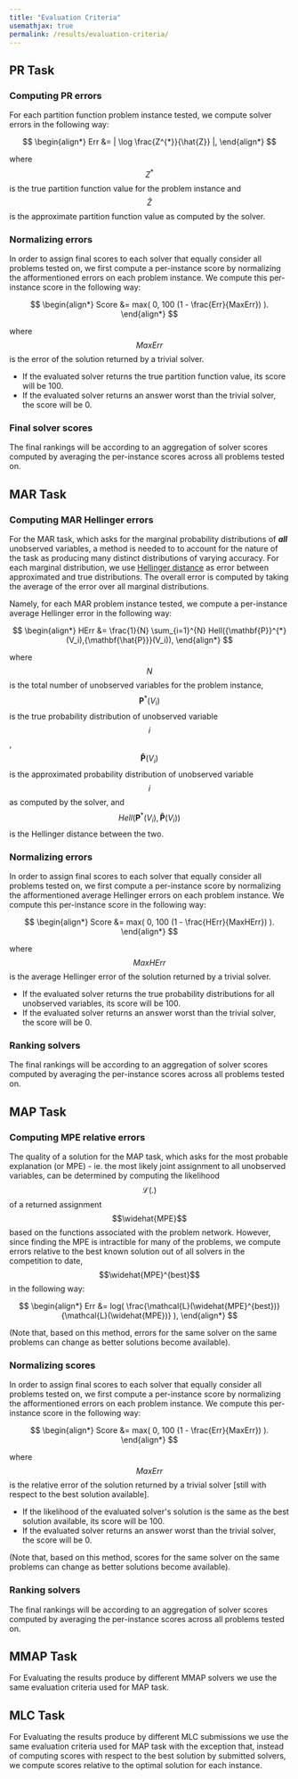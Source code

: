 ```yaml
---
title: "Evaluation Criteria"
usemathjax: true
permalink: /results/evaluation-criteria/
---
```


## PR Task
### Computing PR errors
For each partition function problem instance tested, we compute solver errors in the following way: <br>

$$ 
\begin{align*}
  Err &= | \log \frac{Z^{*}}{\hat{Z}} |,
\end{align*}
$$

where $$ Z^{*} $$ 
is the true partition function value for the problem instance and $$ \hat{Z} $$ is the approximate partition function value as computed by the solver.

### Normalizing errors
In order to assign final scores to each solver that equally consider all problems tested on, we first compute a per-instance score by normalizing the afformentioned errors on each problem instance.  We compute this per-instance score in the following way: <br>

$$ 
\begin{align*}
  Score &= max( 0,  100 (1 - \frac{Err}{MaxErr}) ).
\end{align*}
$$

where $$ MaxErr $$ 
is the error of the solution returned by a trivial solver.

* If the evaluated solver returns the true partition function value, its score will be 100.
* If the evaluated solver returns an answer worst than the trivial solver, the score will be 0.

### Final solver scores
The final rankings will be according to an aggregation of solver scores computed by averaging the per-instance scores across all problems tested on.

  
## MAR Task

### Computing MAR Hellinger errors
  
For the MAR task, which asks for the marginal probability distributions of ***all*** unobserved variables, a method is needed to to account for the nature of the task as producing many distinct distributions of varying accuracy.  For each marginal distribution, we use [Hellinger distance](https://en.wikipedia.org/wiki/Hellinger_distance) as error between approximated and true distributions.  The overall error is computed by taking the average of the error over all marginal distributions.

Namely, for each MAR problem instance tested, we compute a per-instance average Hellinger error in the following way: <br>

$$ 
\begin{align*}
 HErr &= \frac{1}{N} \sum_{i=1}^{N} Hell({\mathbf{P}}^{*}(V_i),{\mathbf{\hat{P}}}(V_i)),
\end{align*}
$$

where $$N$$ is the total number of unobserved variables for the problem instance, $$\mathbf{P}^{*}(V_i)$$ is the true probability distribution of unobserved variable $$i$$, $$\mathbf{\hat{P}}(V_i)$$ is the approximated probability distribution of unobserved variable $$i$$ as computed by the solver, and $$Hell({\mathbf{P}}^{*}(V_i),{\mathbf{\hat{P}}}(V_i))$$ is the Hellinger distance between the two. <br>

### Normalizing errors
In order to assign final scores to each solver that equally consider all problems tested on, we first compute a per-instance score by normalizing the afformentioned average Hellinger errors on each problem instance.  We compute this per-instance score in the following way: <br>

$$ 
\begin{align*}
  Score &= max( 0,  100 (1 - \frac{HErr}{MaxHErr}) ).
\end{align*}
$$

where $$ MaxHErr $$ 
is the average Hellinger error of the solution returned by a trivial solver.

* If the evaluated solver returns the true probability distributions for all unobserved variables, its score will be 100.
* If the evaluated solver returns an answer worst than the trivial solver, the score will be 0.

### Ranking solvers
The final rankings will be according to an aggregation of solver scores computed by averaging the per-instance scores across all problems tested on.
    
  
## MAP Task

### Computing MPE relative errors

The quality of a solution for the MAP task, which asks for the most probable explanation (or MPE) - ie. the most likely joint assignment to all unobserved variables, can be determined by computing the likelihood $$\mathcal{L}(.)$$ of a returned assignment $$\widehat{MPE}$$ based on the functions associated with the problem network. However, since finding the MPE is intractible for many of the problems, we compute errors relative to the best known solution out of all solvers in the competition to date, $$\widehat{MPE}^{best}$$ in the following way: <br>

$$ 
\begin{align*}
 Err &= log(  \frac{\mathcal{L}(\widehat{MPE}^{best})}{\mathcal{L}(\widehat{MPE})} ),
\end{align*}
$$

(Note that, based on this method, errors for the same solver on the same problems can change as better solutions become available). <br>

### Normalizing scores
In order to assign final scores to each solver that equally consider all problems tested on, we first compute a per-instance score by normalizing the afformentioned errors on each problem instance.  We compute this per-instance score in the following way: <br>

$$ 
\begin{align*}
  Score &= max( 0,  100 (1 - \frac{Err}{MaxErr}) ).
\end{align*}
$$

where $$ MaxErr $$ 
is the relative error of the solution returned by a trivial solver \[still with respect to the best solution available\].

* If the likelihood of the evaluated solver's solution is the same as the best solution available, its score will be 100.
* If the evaluated solver returns an answer worst than the trivial solver, the score will be 0.

(Note that, based on this method, scores for the same solver on the same problems can change as better solutions become available). <br>

### Ranking solvers
The final rankings will be according to an aggregation of solver scores computed by averaging the per-instance scores across all problems tested on.


## MMAP Task
For Evaluating the results produce by different MMAP solvers we 
use the same evaluation criteria used for MAP task.


## MLC Task
For Evaluating the results produce by different MLC submissions we 
use the same evaluation criteria used for MAP task with the exception that, instead of computing scores with respect to the best solution by submitted solvers, we compute scores relative to the optimal solution for each instance. 

